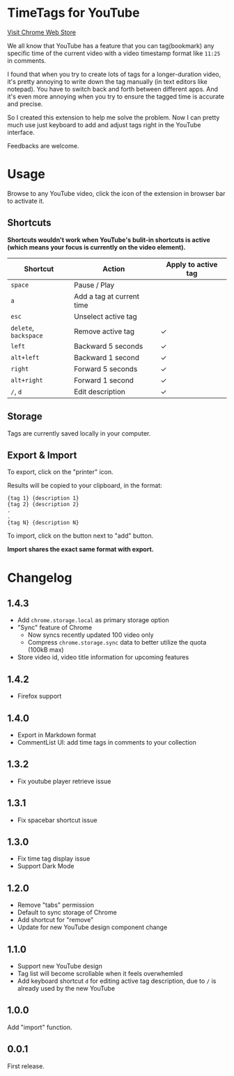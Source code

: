 # TimeTags for YouTube

[Visit Chrome Web Store](https://chrome.google.com/webstore/detail/hpbmedimnlknflpbgfbllklgelbnelef)

We all know that YouTube has a feature that you can tag(bookmark) any specific time of the current video with a video timestamp format like `11:25` in comments.

I found that when you try to create lots of tags for a longer-duration video, it's pretty annoying to write down the tag manually (in text editors like notepad). You have to switch back and forth between different apps. And it's even more annoying when you try to ensure the tagged time is accurate and precise.

So I created this extension to help me solve the problem. Now I can pretty much use just keyboard to add and adjust tags right in the YouTube interface.

Feedbacks are welcome.


# Usage

Browse to any YouTube video, click the icon of the extension in browser bar to activate it.

## Shortcuts

**Shortcuts wouldn't work when YouTube's bulit-in shortcuts is active (which means your focus is currently on the video element).**

| Shortcut              | Action                    | Apply to active tag |
|-----------------------|---------------------------|---------------------|
| `space`               | Pause / Play              |                     |
| `a`                   | Add a tag at current time |                     |
| `esc`                 | Unselect active tag       |                     |
| `delete`, `backspace` | Remove active tag         | ✓                   |
| `left`                | Backward 5 seconds        | ✓                   |
| `alt+left`            | Backward 1 second         | ✓                   |
| `right`               | Forward 5 seconds         | ✓                   |
| `alt+right`           | Forward 1 second          | ✓                   |
| `/`, `d`              | Edit description          | ✓                   |


## Storage

Tags are currently saved locally in your computer.

## Export & Import

To export, click on the "printer" icon.

Results will be copied to your clipboard, in the format:

```
{tag 1} {description 1}
{tag 2} {description 2}
.
.
{tag N} {description N}
```

To import, click on the button next to "add" button.

**Import shares the exact same format with export.**


# Changelog

## 1.4.3

- Add `chrome.storage.local` as primary storage option
- "Sync" feature of Chrome
  - Now syncs recently updated 100 video only
  - Compress `chrome.storage.sync` data to better utilize the quota (100kB max)
- Store video id, video title information for upcoming features

## 1.4.2

- Firefox support

## 1.4.0

- Export in Markdown format
- CommentList UI: add time tags in comments to your collection

## 1.3.2

- Fix youtube player retrieve issue

## 1.3.1

- Fix spacebar shortcut issue

## 1.3.0

- Fix time tag display issue
- Support Dark Mode

## 1.2.0

- Remove "tabs" permission
- Default to sync storage of Chrome
- Add shortcut for "remove"
- Update for new YouTube design component change

## 1.1.0

- Support new YouTube design
- Tag list will become scrollable when it feels overwhemled
- Add keyboard shortcut `d` for editing active tag description, due to `/` is already used by the new YouTube

## 1.0.0
Add "import" function.

## 0.0.1
First release.
